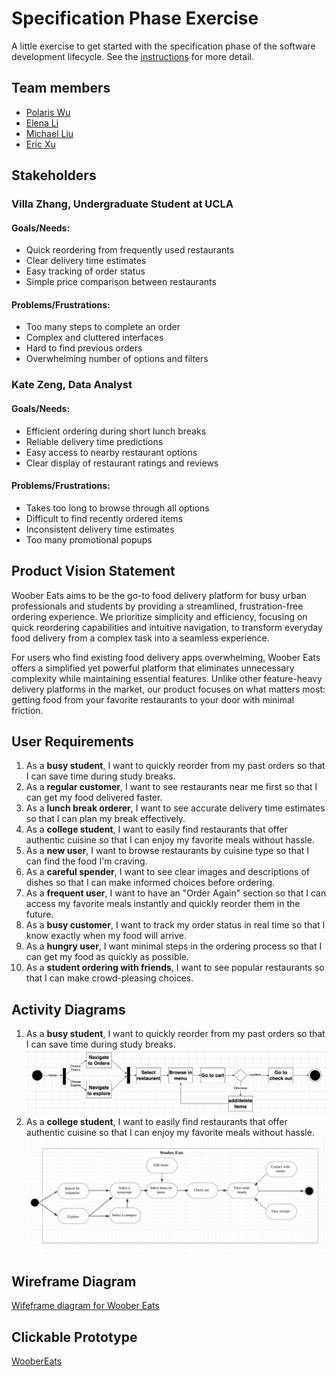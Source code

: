 # Specification Phase Exercise

A little exercise to get started with the specification phase of the software development lifecycle. See the [instructions](instructions.md) for more detail.

## Team members

- [Polaris Wu](https://github.com/Polaris-Wu450)
- [Elena Li](https://github.com/HuixinLi-Elena)
- [Michael Liu](https://github.com/Michaelliu1017)
- [Eric Xu](https://github.com/EricXu1244)

## Stakeholders

### Villa Zhang, Undergraduate Student at UCLA

#### Goals/Needs:

- Quick reordering from frequently used restaurants
- Clear delivery time estimates
- Easy tracking of order status
- Simple price comparison between restaurants

#### Problems/Frustrations:

- Too many steps to complete an order
- Complex and cluttered interfaces
- Hard to find previous orders
- Overwhelming number of options and filters

### Kate Zeng, Data Analyst

#### Goals/Needs:

- Efficient ordering during short lunch breaks
- Reliable delivery time predictions
- Easy access to nearby restaurant options
- Clear display of restaurant ratings and reviews

#### Problems/Frustrations:

- Takes too long to browse through all options
- Difficult to find recently ordered items
- Inconsistent delivery time estimates
- Too many promotional popups

## Product Vision Statement

Woober Eats aims to be the go-to food delivery platform for busy urban professionals and students by providing a streamlined, frustration-free ordering experience. We prioritize simplicity and efficiency, focusing on quick reordering capabilities and intuitive navigation, to transform everyday food delivery from a complex task into a seamless experience.

For users who find existing food delivery apps overwhelming, Woober Eats offers a simplified yet powerful platform that eliminates unnecessary complexity while maintaining essential features. Unlike other feature-heavy delivery platforms in the market, our product focuses on what matters most: getting food from your favorite restaurants to your door with minimal friction.

## User Requirements

1. As a **busy student**, I want to quickly reorder from my past orders so that I can save time during study breaks.
2. As a **regular customer**, I want to see restaurants near me first so that I can get my food delivered faster.
3. As a **lunch break orderer**, I want to see accurate delivery time estimates so that I can plan my break effectively.
4. As a **college student**, I want to easily find restaurants that offer authentic cuisine so that I can enjoy my favorite meals without hassle.
5. As a **new user**, I want to browse restaurants by cuisine type so that I can find the food I'm craving.
6. As a **careful spender**, I want to see clear images and descriptions of dishes so that I can make informed choices before ordering.
7. As a **frequent user**, I want to have an "Order Again" section so that I can access my favorite meals instantly and quickly reorder them in the future.
8. As a **busy customer**, I want to track my order status in real time so that I know exactly when my food will arrive.
9. As a **hungry user**, I want minimal steps in the ordering process so that I can get my food as quickly as possible.
10. As a **student ordering with friends**, I want to see popular restaurants so that I can make crowd-pleasing choices.

## Activity Diagrams

1. As a **busy student**, I want to quickly reorder from my past orders so that I can save time during study breaks.
![UML_busy_student](UML_busy_student_1.3.png)
2. As a **college student**, I want to easily find restaurants that offer authentic cuisine so that I can enjoy my favorite meals without hassle.
![UML_collegeStudents](UML_collegeStudents.png)

## Wireframe Diagram

[Wifeframe diagram for Woober Eats](https://www.figma.com/design/EvRCt5J4Dm65SVV4fiX40u/Woober-Eats-Wireframe-diagram?node-id=0-1&t=UPEUOVU53NcDPg4E-1)

## Clickable Prototype

[WooberEats](https://www.figma.com/proto/0NY5oPtD1NMwXB0cYLTrbz/Woober-Eats-Team?node-id=4-2&t=e765apebxwg1oja8-1&scaling=scale-down&content-scaling=fixed&page-id=0%3A1&starting-point-node-id=4%3A2)
